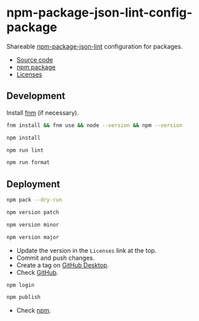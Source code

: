 # npm-package-json-lint-config-package

Shareable [npm-package-json-lint](https://npmpackagejsonlint.org/) configuration for packages.

- [Source code](https://github.com/joaopalmeiro/npm-package-json-lint-config-package)
- [npm package](https://www.npmjs.com/package/npm-package-json-lint-config-package)
- [Licenses](https://licenses.dev/npm/npm-package-json-lint-config-package/0.0.0)

## Development

Install [fnm](https://github.com/Schniz/fnm) (if necessary).

```bash
fnm install && fnm use && node --version && npm --version
```

```bash
npm install
```

```bash
npm run lint
```

```bash
npm run format
```

## Deployment

```bash
npm pack --dry-run
```

```bash
npm version patch
```

```bash
npm version minor
```

```bash
npm version major
```

- Update the version in the `Licenses` link at the top.
- Commit and push changes.
- Create a tag on [GitHub Desktop](https://github.blog/2020-05-12-create-and-push-tags-in-the-latest-github-desktop-2-5-release/).
- Check [GitHub](https://github.com/joaopalmeiro/npm-package-json-lint-config-package/tags).

```bash
npm login
```

```bash
npm publish
```

- Check [npm](https://www.npmjs.com/package/npm-package-json-lint-config-package).
